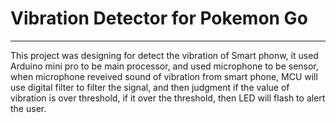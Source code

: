 # Vibration Detector for Pokemon Go #
----------

This project was designing for detect the vibration of Smart phonw, it used Arduino mini pro to be main processor, and used microphone to be sensor, when microphone reveived sound of vibration from smart phone, MCU will use digital filter to filter the signal, and then judgment if the value of vibration is over threshold, if it over the threshold, then LED will flash to alert the user.
